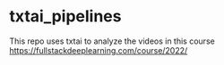 # txtai_pipelines
 
This repo uses txtai to analyze the videos in this course https://fullstackdeeplearning.com/course/2022/